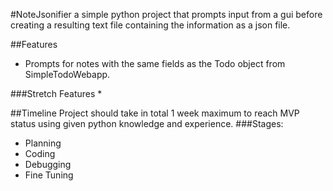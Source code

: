 #NoteJsonifier
a simple python project that prompts input from a gui before creating a resulting text file containing the information 
as a json file.

##Features
* Prompts for notes with the same fields as the Todo object from SimpleTodoWebapp.

###Stretch Features
* 

##Timeline
Project should take in total 1 week maximum to reach MVP status using given python knowledge and experience.
###Stages:
* Planning
* Coding
* Debugging
* Fine Tuning